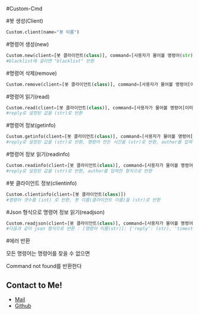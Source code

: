 #Custom-Cmd


#봇 생성(Client)

```py
Custom.client(name="봇 이름")
```
#명령어 생성(new)

```py
Custom.new(client=[봇 클라이언트(class)], command=[사용자가 물어볼 명령어(str)], reply=[봇이 대답할 명령어(str)], author=[명령어를 만든 사람(class, str)], blacklist=[명령어로 사용할 단어 중에 검사(str)])
#blacklist에 걸리면 "blacklist" 반환

```
#명령어 삭제(remove)

```py
Custom.remove(client=[봇 클라이언트(class)], command=[사용자가 물어볼 명령어[이미 설정된 명령어](str)])
```

#명령어 읽기(read)

```py
Custom.read(client=[봇 클라이언트(class)], command=[사용자가 물어볼 명령어[이미 설정된 명령어](str)])
#reply로 설정된 값을 (str)로 반환
```
#명령어 정보(getinfo)

```py
Custom.getinfo(client=[봇 클라이언트(class)], command=[사용자가 물어볼 명령어[이미 설정된 명령어](str)])
#reply로 설정된 값을 (str)로 반환, 명령어 만든 시간을 (str)로 반환, author를 입력한 형식으로 반환
```

#명령어 정보 읽기(readinfo)

```py
Custom.readinfo(client=[봇 클라이언트(class)], command=[사용자가 물어볼 명령어[이미 설정된 명령어](str)])
#reply로 설정된 값을 (str)로 반환, author를 입력한 형식으로 반환
```

#봇 클라이언트 정보(clientinfo)

```py
Custom.clientinfo(client=[봇 클라이언트(class)])
#명령어 갯수를 (int) 로 반환, 봇 이름(클라이언트 이름)을 (str)로 반환
```

#Json 형식으로 명령어 정보 읽기(readjson)

```py
Custom.readjson(client=[봇 클라이언트(class)], command=[사용자가 물어볼 명령어[이미 설정된 명령어](str)])
#다음과 같이 json 형식으로 반환 : [명령어 이름(str)]: {'reply': (str), 'timestamp': (str), 'author': ()}
```

#에러 반환

모든 명령어는 명령어를 찾을 수 없으면

Command not found를 반환한다










## Contact to Me!
- [Mail](mailto:decave27@gmail.com)
- [Github](https://github.com/decave27)

